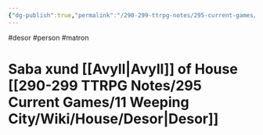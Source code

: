 ```yaml
---
{"dg-publish":true,"permalink":"/290-299-ttrpg-notes/295-current-games/11-weeping-city/wiki/person/saba/"}
---
```



#desor #person #matron 

# Saba xund [[Avyll\|Avyll]] of House [[290-299 TTRPG Notes/295 Current Games/11 Weeping City/Wiki/House/Desor\|Desor]]